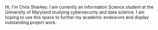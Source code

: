 Hi, I'm Chris Sharkey.
I am currently an Information Science student at the University of Maryland studying cybersecurity and data science.
I am hoping to use this space to further my academic endeavors and display outstanding project work.

<!---
chrissharkey1/chrissharkey1 is a ✨ special ✨ repository because its `README.md` (this file) appears on your GitHub profile.
You can click the Preview link to take a look at your changes.
--->
